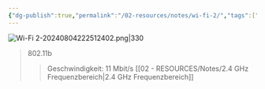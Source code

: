 ```yaml
---
{"dg-publish":true,"permalink":"/02-resources/notes/wi-fi-2/","tags":["netzwerk/wifi"],"noteIcon":"","updated":"2024-08-04T22:35:16.000+02:00"}
---
```


![Wi-Fi 2-20240804222512402.png|330](/img/user/02%20-%20RESOURCES/Files/IMG/Wi-Fi%202-20240804222512402.png)
>802.11b
>>Geschwindigkeit: 11 Mbit/s
>>[[02 - RESOURCES/Notes/2.4 GHz Frequenzbereich\|2.4 GHz Frequenzbereich]]